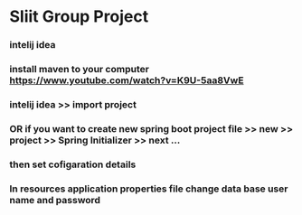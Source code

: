 # Sliit Group Project
### intelij idea
### install maven to your computer https://www.youtube.com/watch?v=K9U-5aa8VwE
### intelij idea >> import project
### OR if you want to create new spring boot project file >> new >> project >> Spring Initializer >> next ...
### then set cofigaration details

### In resources application properties file change data base user name and password 
